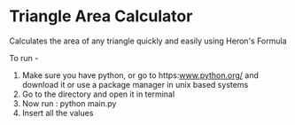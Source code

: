 # Triangle Area Calculator
Calculates the area of any triangle quickly and easily using Heron's Formula

To run - 
 1. Make sure you have python, or go to https:www.python.org/ and download it or use a package manager in unix based systems
 2. Go to the directory and open it in terminal
 3. Now run : 
         python main.py
 4. Insert all the values

